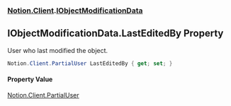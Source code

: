 ### [Notion.Client](Notion.Client.md 'Notion.Client').[IObjectModificationData](Notion.Client.IObjectModificationData.md 'Notion.Client.IObjectModificationData')

## IObjectModificationData.LastEditedBy Property

User who last modified the object.

```csharp
Notion.Client.PartialUser LastEditedBy { get; set; }
```

#### Property Value
[Notion.Client.PartialUser](https://docs.microsoft.com/en-us/dotnet/api/Notion.Client.PartialUser 'Notion.Client.PartialUser')